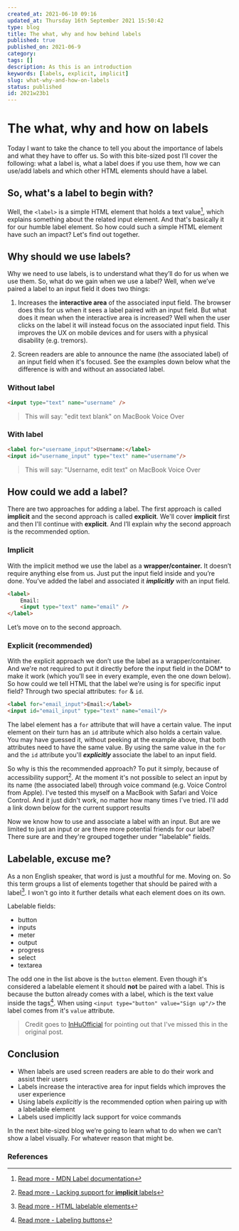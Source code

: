```yaml
---
created_at: 2021-06-10 09:16
updated_at: Thursday 16th September 2021 15:50:42
type: blog
title: The what, why and how behind labels 
published: true
published_on: 2021-06-9
category: 
tags: []
description: As this is an introduction 
keywords: [labels, explicit, implicit]
slug: what-why-and-how-on-labels
status: published
id: 2021w23b1
---
```


# The what, why and how on labels
Today I want to take the chance to tell you about the importance of labels and what they have to offer us. So with this bite-sized post I’ll cover the following: what a label is, what a label does if you use them, how we can use/add labels and which other HTML elements should have a label.

## So, what's a label to begin with?

Well, the `<label>` is a simple HTML element that holds a text value[^1], which explains something about the related input element. And that's basically it for our humble label element. So how could such a simple HTML element have such an impact? Let's find out together.

## Why should we use labels?

Why we need to use labels, is to understand what they’ll do for us when we use them. So, what do we gain when we use a label? Well, when we’ve paired a label to an input field it does two things:

1. Increases the **interactive area** of the associated input field. The browser does this for us when it sees a label paired with an input field. But what does it mean when the interactive area is increased? Well when the user clicks on the label it will instead focus on the associated input field. This improves the UX on mobile devices and for users with a physical disability (e.g. tremors).

2. Screen readers are able to announce the name (the associated label) of an input field when it's focused. See the examples down below what the difference is with and without an associated label.

### Without label

```html
<input type="text" name="username" />
```
> This will say: "edit text blank" on MacBook Voice Over

### With label

```html
<label for="username_input">Username:</label>
<input id="username_input" type="text" name="username"/>
```
> This will say: "Username, edit text" on MacBook Voice Over

## How could we add a label?

There are two approaches for adding a label. The first approach is called **implicit** and the second approach is called **explicit**. We'll cover **implicit** first and then I'll continue with **explicit**. And I’ll explain why the second approach is the recommended option.

### Implicit

With the implicit method we use the label as a **wrapper/container.** It doesn’t require anything else from us. Just put the input field inside and you’re done. You’ve added the label and associated it ***implicitly*** with an input field.

```html
<label>
	Email:
	<input type="text" name="email" />
</label>
```

Let’s move on to the second approach.

### Explicit (recommended)

With the explicit approach we don’t use the label as a wrapper/container. And we're not required to put it directly before the input field in the DOM* to make it work (which you’ll see in every example, even the one down below). So how could we tell HTML that the label we’re using is for specific input field? Through two special attributes: `for` & `id`.

```html
<label for="email_input">Email:</label>
<input id="email_input" type="text" name="email"/>
```

The label element has a `for` attribute that will have a certain value. The input element on their turn has an `id` attribute which also holds a certain value. You may have guessed it, without peeking at the example above, that both attributes need to have the same value. By using the same value in the `for` and the `id` attribute you'll ***explicitly*** associate the label to an input field.

So why is this the recommended approach? To put it simply, because of accessibility support[^2]. At the moment it's not possible to select an input by its name (the associated label) through voice command (e.g. Voice Control from Apple). I've tested this myself on a MacBook with Safari and Voice Control. And it just didn't work, no matter how many times I've tried. I'll add a link down below for the current support results

Now we know how to use and associate a label with an input. But are we limited to just an input or are there more potential friends for our label? There sure are and they're grouped together under "labelable" fields.

## Labelable, excuse me?

As a non English speaker, that word is just a mouthful for me. Moving on. So this term groups a list of elements together that should be paired with a label[^3]. I won't go into it further details what each element does on its own.

Labelable fields:
- button
- inputs
- meter
- output
- progress
- select
- textarea

The odd one in the list above is the `button` element. Even though it's considered a labelable element it should **not** be paired with a label. This is because the button already comes with a label, which is the text value inside the tags[^4]. When using `<input type="button" value="Sign up"/>` the label comes from it's `value` attribute.

 > Credit goes to [InHuOfficial](https://dev.to/inhuofficial) for pointing out that I've missed this in the original post.

## Conclusion

- When labels are used screen readers are able to do their work and assist their users
- Labels increase the interactive area for input fields which improves the user experience
- Using labels *explicitly* is the recommended option when pairing up with a labelable element
- Labels used implicitly lack support for voice commands

In the next bite-sized blog we’re going to learn what to do when we can’t show a label visually. For whatever reason that might be.

### References
[^1]: [Read more - MDN Label documentation](https://developer.mozilla.org/en-US/docs/Web/HTML/Element/label)
[^2]: [Read more  - Lacking support for **implicit** labels](https://a11ysupport.io/tests/html_label_element_implicit#support-summary-by-at-sr)
[^3]: [Read more - HTML labelable elements](https://html.spec.whatwg.org/multipage/forms.html#category-label)
[^4]: [Read more - Labeling buttons](https://www.w3.org/WAI/tutorials/forms/labels/#labeling-buttons)
